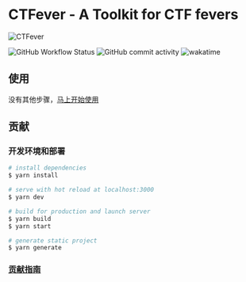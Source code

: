 # CTFever - A Toolkit for CTF fevers

![CTFever](https://socialify.git.ci/UniiemStudio/CTFever/image?description=1&descriptionEditable=A%20toolkit%20for%20CTF%20fevers&font=KoHo&issues=1&language=1&owner=1&pattern=Diagonal%20Stripes&stargazers=1&theme=Light)

![GitHub Workflow Status](https://img.shields.io/github/workflow/status/UniiemStudio/CTFever/ci)
![GitHub commit activity](https://img.shields.io/github/commit-activity/w/UniiemStudio/CTFever)
![wakatime](https://wakatime.com/badge/user/589c46ee-6ba6-403c-bc9f-3a7aef5b206c/project/c477b34d-85f2-4fe0-b7c8-f74639d78dda.svg)

## 使用

没有其他步骤，[马上开始使用](https://ctfever.uniiem.com/)

## 贡献

### 开发环境和部署

```bash
# install dependencies
$ yarn install

# serve with hot reload at localhost:3000
$ yarn dev

# build for production and launch server
$ yarn build
$ yarn start

# generate static project
$ yarn generate
```

### [贡献指南](https://github.com/UniiemStudio/CTFever/blob/main/CONTRIBUTING.md)
